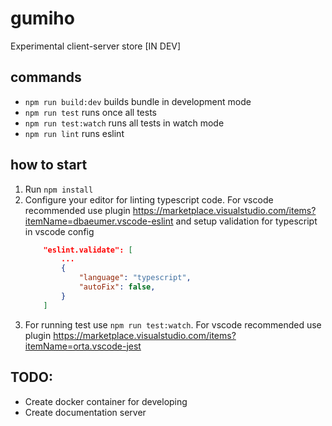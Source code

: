 # gumiho
Experimental client-server store [IN DEV]

## commands
 - `npm run build:dev` builds bundle in development mode
 - `npm run test` runs once all tests
 - `npm run test:watch` runs all tests in watch mode
 - `npm run lint` runs eslint

## how to start
1. Run `npm install`
2. Configure your editor for linting typescript code. For vscode recommended use plugin https://marketplace.visualstudio.com/items?itemName=dbaeumer.vscode-eslint
    and setup validation for typescript in vscode config 
    ```json
        "eslint.validate": [
            ...
            {
                "language": "typescript",
                "autoFix": false,
            }
        ]
    ```
3. For running test use `npm run test:watch`. For vscode recommended use plugin https://marketplace.visualstudio.com/items?itemName=orta.vscode-jest

## TODO:
 - Create docker container for developing
 - Create documentation server
